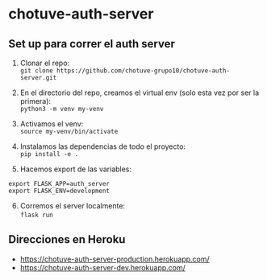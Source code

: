 # chotuve-auth-server

## Set up para correr el auth server

1. Clonar el repo:  
```git clone https://github.com/chotuve-grupo10/chotuve-auth-server.git```

2. En el directorio del repo, creamos el virtual env (solo esta vez por ser la primera):  
```python3 -m venv my-venv```

3. Activamos el venv:  
```source my-venv/bin/activate```

4. Instalamos las dependencias de todo el proyecto:   
```pip install -e .```   

5. Hacemos export de las variables:

```export FLASK_APP=auth_server```   
```export FLASK_ENV=development```   

6. Corremos el server localmente:  
```flask run```

## Direcciones en Heroku
- https://chotuve-auth-server-production.herokuapp.com/
- https://chotuve-auth-server-dev.herokuapp.com/
